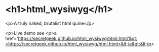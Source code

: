# &lt;h1&gt;html_wysiwyg&lt;/h1&gt;

&lt;p&gt;A truly naked, brutalist html quine&lt;/p&gt;

&lt;p&gt;Live demo see &lt;p&gt;a href='https://secretgeek.github.io/html_wysiwyg/html.html'&gt;<https://secretgeek.github.io/html_wysiwyg/html.html>&lt;/a&gt;&lt;/p&gt;
